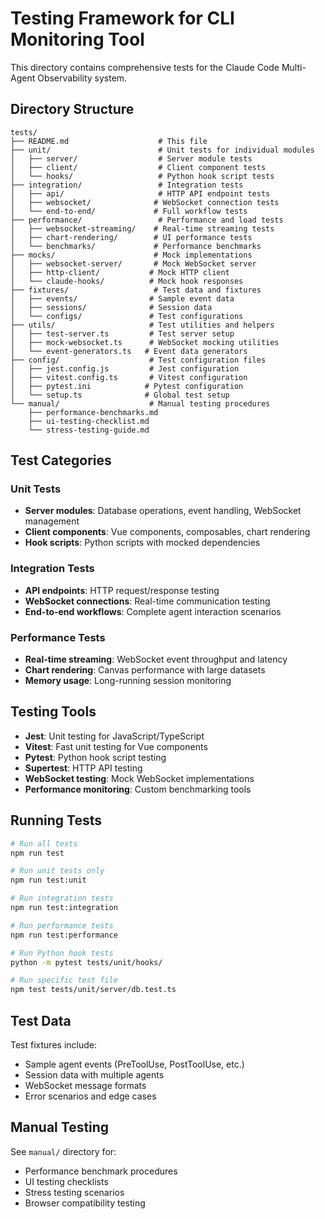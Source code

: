 # Testing Framework for CLI Monitoring Tool

This directory contains comprehensive tests for the Claude Code Multi-Agent Observability system.

## Directory Structure

```
tests/
├── README.md                    # This file
├── unit/                        # Unit tests for individual modules
│   ├── server/                  # Server module tests
│   ├── client/                  # Client component tests
│   └── hooks/                   # Python hook script tests
├── integration/                 # Integration tests
│   ├── api/                     # HTTP API endpoint tests
│   ├── websocket/              # WebSocket connection tests
│   └── end-to-end/             # Full workflow tests
├── performance/                 # Performance and load tests
│   ├── websocket-streaming/    # Real-time streaming tests
│   ├── chart-rendering/        # UI performance tests
│   └── benchmarks/             # Performance benchmarks
├── mocks/                      # Mock implementations
│   ├── websocket-server/       # Mock WebSocket server
│   ├── http-client/           # Mock HTTP client
│   └── claude-hooks/          # Mock hook responses
├── fixtures/                   # Test data and fixtures
│   ├── events/                # Sample event data
│   ├── sessions/              # Session data
│   └── configs/               # Test configurations
├── utils/                     # Test utilities and helpers
│   ├── test-server.ts         # Test server setup
│   ├── mock-websocket.ts      # WebSocket mocking utilities
│   └── event-generators.ts   # Event data generators
├── config/                    # Test configuration files
│   ├── jest.config.js         # Jest configuration
│   ├── vitest.config.ts       # Vitest configuration
│   ├── pytest.ini            # Pytest configuration
│   └── setup.ts              # Global test setup
└── manual/                    # Manual testing procedures
    ├── performance-benchmarks.md
    ├── ui-testing-checklist.md
    └── stress-testing-guide.md
```

## Test Categories

### Unit Tests
- **Server modules**: Database operations, event handling, WebSocket management
- **Client components**: Vue components, composables, chart rendering
- **Hook scripts**: Python scripts with mocked dependencies

### Integration Tests
- **API endpoints**: HTTP request/response testing
- **WebSocket connections**: Real-time communication testing
- **End-to-end workflows**: Complete agent interaction scenarios

### Performance Tests
- **Real-time streaming**: WebSocket event throughput and latency
- **Chart rendering**: Canvas performance with large datasets
- **Memory usage**: Long-running session monitoring

## Testing Tools

- **Jest**: Unit testing for JavaScript/TypeScript
- **Vitest**: Fast unit testing for Vue components
- **Pytest**: Python hook script testing
- **Supertest**: HTTP API testing
- **WebSocket testing**: Mock WebSocket implementations
- **Performance monitoring**: Custom benchmarking tools

## Running Tests

```bash
# Run all tests
npm run test

# Run unit tests only
npm run test:unit

# Run integration tests
npm run test:integration

# Run performance tests
npm run test:performance

# Run Python hook tests
python -m pytest tests/unit/hooks/

# Run specific test file
npm test tests/unit/server/db.test.ts
```

## Test Data

Test fixtures include:
- Sample agent events (PreToolUse, PostToolUse, etc.)
- Session data with multiple agents
- WebSocket message formats
- Error scenarios and edge cases

## Manual Testing

See `manual/` directory for:
- Performance benchmark procedures
- UI testing checklists
- Stress testing scenarios
- Browser compatibility testing